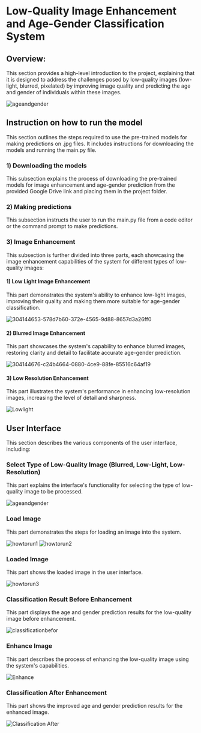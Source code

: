 # Low-Quality Image Enhancement and Age-Gender Classification System

## Overview:
This section provides a high-level introduction to the project, explaining that it is designed to address the challenges posed by low-quality images (low-light, blurred, pixelated) by improving image quality and predicting the age and gender of individuals within these images.

![ageandgender](https://github.com/Shaabanm2018/Age-and-gender-classification-from-low-quality-human-face-images/assets/76607364/badaef0a-c965-41b1-8119-d430eb342745)

## Instruction on how to run the model
This section outlines the steps required to use the pre-trained models for making predictions on .jpg files. It includes instructions for downloading the models and running the main.py file.

### 1) Downloading the models
This subsection explains the process of downloading the pre-trained models for image enhancement and age-gender prediction from the provided Google Drive link and placing them in the project folder.

### 2) Making predictions
This subsection instructs the user to run the main.py file from a code editor or the command prompt to make predictions.

### 3) Image Enhancement
This subsection is further divided into three parts, each showcasing the image enhancement capabilities of the system for different types of low-quality images:

#### 1) Low Light Image Enhancement
This part demonstrates the system's ability to enhance low-light images, improving their quality and making them more suitable for age-gender classification.

![304144653-578d7b60-372e-4565-9d88-8657d3a26ff0](https://github.com/user-attachments/assets/7dbd9e0b-a350-4bf1-abab-8b821a44dfaa)

#### 2) Blurred Image Enhancement
This part showcases the system's capability to enhance blurred images, restoring clarity and detail to facilitate accurate age-gender prediction.

![304144676-c24b4664-0880-4ce9-88fe-85516c64af19](https://github.com/user-attachments/assets/e6c4a285-744d-44d7-9724-2e169faf59e8)

#### 3) Low Resolution Enhancement
This part illustrates the system's performance in enhancing low-resolution images, increasing the level of detail and sharpness.

![Lowlight](https://github.com/user-attachments/assets/304f062c-8ca2-4bf7-a0e0-daa391a0c445)

## User Interface
This section describes the various components of the user interface, including:

### Select Type of Low-Quality Image (Blurred, Low-Light, Low-Resolution)
This part explains the interface's functionality for selecting the type of low-quality image to be processed.

![ageandgender](https://github.com/Shaabanm2018/Age-and-gender-classification-from-low-quality-human-face-images/assets/76607364/8b4ab972-f48e-41f0-8d84-742beaa17f08)

### Load Image
This part demonstrates the steps for loading an image into the system.

![howtorun1](https://github.com/Shaabanm2018/Age-and-gender-classification-from-low-quality-human-face-images/assets/76607364/9b69cd16-dcaf-4c85-b651-64ee80c46fca)
![howtorun2](https://github.com/Shaabanm2018/Age-and-gender-classification-from-low-quality-human-face-images/assets/76607364/ae902f52-0e72-445d-b075-92bbc0b304a4)

### Loaded Image
This part shows the loaded image in the user interface.

![howtorun3](https://github.com/Shaabanm2018/Age-and-gender-classification-from-low-quality-human-face-images/assets/76607364/771c5b3a-547c-46a4-b627-262dad28c39c)

### Classification Result Before Enhancement
This part displays the age and gender prediction results for the low-quality image before enhancement.

![classificationbefor](https://github.com/Shaabanm2018/Age-and-gender-classification-from-low-quality-human-face-images/assets/76607364/28bb8892-b5e6-40a4-b59d-0832461e96a0)

### Enhance Image
This part describes the process of enhancing the low-quality image using the system's capabilities.

![Enhance](https://github.com/Shaabanm2018/Age-and-gender-classification-from-low-quality-human-face-images/assets/76607364/47f8d4ac-2e6e-4fed-b253-32afb892065e)

### Classification After Enhancement
This part shows the improved age and gender prediction results for the enhanced image.

![Classification After](https://github.com/Shaabanm2018/Age-and-gender-classification-from-low-quality-human-face-images/assets/76607364/33440898-a56c-47f0-be0e-45c8eea15804)
